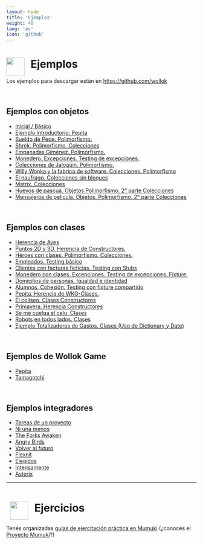 ```yaml
---
layout: hyde
title: 'Ejemplos'
weight: 40
lang: 'es'
icon: 'github'
---
```



<div class="container">
<h1>
<img src="/images/github-octocat.svg" align="left" height="48" width="48" style="padding: 0px;"/>
&nbsp;&nbsp;Ejemplos
</h1>
</div>

<div class="container">
<p>Los ejemplos para descargar están en
<a href="https://github.com/wollok">https://github.com/wollok</a>
</p>
</div>

<div class="container">
    <br>
</div>

<div class="container">
    <h2>
        Ejemplos con objetos
    </h2>
</div>

<div class="container">
    <ul class="list-group">
    <li class="list-group-item"><a href="https://github.com/wollok/initial-learning">Inicial / Básico</a></li>
    <li class="list-group-item"><a href="https://github.com/wollok/intro-pepita">Ejemplo introductorio: Pepita</a></li>
    <li class="list-group-item"><a href="https://github.com/wollok/Polimorfismo-sueldoDePepe">Sueldo de Pepe. Polimorfismo.</a></li>
    <li class="list-group-item"><a href="https://github.com/wollok/03-heroes-con-objetos">Shrek. Polimorfismo. Colecciones</a></li>
    <li class="list-group-item"><a href="https://github.com/wollok/03-polimorfismo-empanadasGimenez">Empanadas Giménez. Polimorfismo.</a></li>
    <li class="list-group-item"><a href="https://github.com/wollok/07-excepciones-monedero">Monedero. Excepciones. Testing de excepciones.</a></li>
    <li class="list-group-item"><a href="https://github.com/wollok/Colecciones-bloques_Colecciones-de-jaloguin">Colecciones de Jalogüin. Polimorfismo.</a></li>
    <li class="list-group-item"><a href="https://github.com/wollok/colecciones-Willy-Wonka">Willy Wonka y la fabrica de software. Colecciones. Polimorfismo</a></li>
    <li class="list-group-item"><a href="https://github.com/wollok/Colecciones-Sin-Bloques-Naufrago">El naufrago. Colecciones sin bloques</a></li>
    <li class="list-group-item"><a href="https://github.com/wollok/ColeccionesMatrixElElegido">Matrix. Colecciones</a></li>
    <li class="list-group-item"><a href="https://github.com/wollok/Polimorfismo-Colecciones-Huevos-de-Pascua">Huevos de pascua. Objetos Polimorfismo. 2° parte Colecciones</a></li>
    <li class="list-group-item"><a href="https://github.com/wollok/Polimorfismo-Colecciones-Mensajeros-de-pelicula">Mensajeros de pelicula. Objetos. Polimorfismo. 2° parte Colecciones</a></li>
    </ul>
</div>

<div class="container">
    <br>
</div>

<div class="container">
<h2>
Ejemplos con clases
</h2>
</div>

<div class="container">
    <ul class="list-group">
    <li class="list-group-item"><a href="https://github.com/wollok/05-herencia-aves-pepita">Herencia de Aves</a></li>
    <li class="list-group-item"><a href="https://github.com/wollok/05-herencia-constructores">Puntos 2D y 3D. Herencia de Constructores.</a></li>
    <li class="list-group-item"><a href="https://github.com/wollok/06-heroes-con-clases">Héroes con clases. Polimorfismo. Colecciones.</a></li>
    <li class="list-group-item"><a href="https://github.com/wollok/10-testing-empleados">Empleados. Testing básico</a></li>
    <li class="list-group-item"><a href="https://github.com/wollok/10-testing-cliente-stub">Clientes con facturas ficticias. Testing con Stubs</a></li>
    <li class="list-group-item"><a href="https://github.com/wollok/07-excepciones-monedero-clases">Monedero con clases. Excepciones. Testing de excepciones. Fixture.</a></li>
    <li class="list-group-item"><a href="https://github.com/wollok/08-igualdad-identidad-domicilios">Domicilios de personas. Igualdad e identidad</a></li>
    <li class="list-group-item"><a href="https://github.com/wollok/08-cohesion-alumnos">Alumnos. Cohesión. Testing con fixture compartido</a></li>
    <li class="list-group-item"><a href="https://github.com/wollok/05-herencia-pepita-WKO">Pepita. Herencia de WKO-Clases.</a></li>
    <li class="list-group-item"><a href="https://github.com/wollok/Clases-Coliseo">El coliseo. Clases Constructores</a></li>
    <li class="list-group-item"><a href="https://github.com/wollok/Herencia-lego-la-primavera">Primavera. Herencia Constructores</a></li>
    <li class="list-group-item"><a href="https://github.com/wollok/Clases-El-Celu">Se me cuelga el celu. Clases</a></li>
    <li class="list-group-item"><a href="https://github.com/wollok/Clases-bots">Robots en todos lados. Clases</a></li>
    <li class="list-group-item"><a href="https://github.com/wollok/08-dictionary-totales">Ejemplo Totalizadores de Gastos. Clases (Uso de Dictionary y Date)</a></li>
    </ul>
</div>

<div class="container">
    <br>
</div>

<div class="container">
<h2>
Ejemplos de Wollok Game
</h2>
</div>

<div class="container">
    <ul class="list-group">
    <li class="list-group-item"><a href="https://github.com/wollok/pepita-game">Pepita</a></li>
    <li class="list-group-item"><a href="https://github.com/wollok/tamagotchi-game-composicion">Tamagotchi</a></li>
    </ul>
</div>

<div class="container">
    <br>
</div>

<div class="container">
<h2>
Ejemplos integradores
</h2>
</div>

<div class="container">
    <ul class="list-group">
    <li class="list-group-item"><a href="https://github.com/wollok/15-examen-tareas">Tareas de un proyecto</a></li>
    <li class="list-group-item"><a href="https://github.com/wollok/Ejericio-integrador-Ni-Una-Menos">Ni una menos</a></li>
    <li class="list-group-item"><a href="https://github.com/wollok/Ejercicio-integrador-star-wars">The Forks Awaken</a></li>
    <li class="list-group-item"><a href="https://github.com/wollok/Ejercicio-Integrador-Angry-Birds">Angry Birds</a></li>
    <li class="list-group-item"><a href="https://github.com/wollok/EjercicioIntegradorVolverAlFuturo">Volver al futuro</a></li>
    <li class="list-group-item"><a href="https://github.com/wollok/Ejercicio-Integrador-Flixnet">Flexnit</a></li>
    <li class="list-group-item"><a href="https://github.com/wollok/Ejercicio-Integrador-Elegidos">Elegidos</a></li>
    <li class="list-group-item"><a href="https://github.com/wollok/Ejercicio-Integrador-Intensamente">Intensamente</a></li>
    <li class="list-group-item"><a href="https://github.com/wollok/Ejercicio-Integrador-Asterixa">Asterix</a></li>
    </ul>
</div>

<div class="container">
    <hr>
</div>

<div class="container">
<h1 style="padding: 10px;"><img src="/images/mumuki.png" align="left" height="48" width="48" style="padding: 0px;"/>
&nbsp;&nbsp;Ejercicios</h1>

<p>Tenés organizadas 
<a href="http://wollok.mumuki.io/">guías de ejercitación práctica en Mumuki</a> (¿conocés el <a href="http://mumuki.org">Proyecto Mumuki</a>?)</p>
</div>


